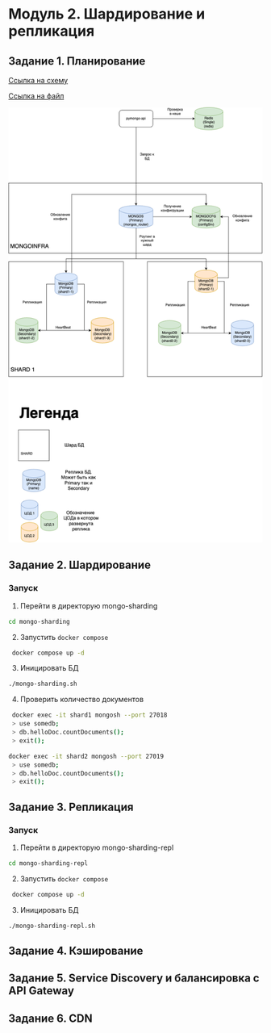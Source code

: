 # Модуль 2. Шардирование и репликация

## Задание 1. Планирование

[Ссылка на схему](https://drive.google.com/file/d/1jHPhlwLspF6jt_S2BrUmCjku101KlSXU/view?usp=sharing![img.png](img.png))

[Ссылка на файл](assets/task1.drawio)

![AS](assets/task1.png)

## Задание 2. Шардирование

### **Запуск**

1) Перейти в директорую mongo-sharding
```sh
cd mongo-sharding
```
2) Запустить `docker compose`
```sh
 docker compose up -d
```

3) Иницировать БД
```sh
./mongo-sharding.sh
```

4) Проверить количество документов 

```sh
 docker exec -it shard1 mongosh --port 27018
 > use somedb;
 > db.helloDoc.countDocuments();
 > exit();
```

```sh
docker exec -it shard2 mongosh --port 27019
 > use somedb;
 > db.helloDoc.countDocuments();
 > exit();
```

## Задание 3. Репликация

### **Запуск**

1) Перейти в директорую mongo-sharding-repl
```sh
cd mongo-sharding-repl
```
2) Запустить `docker compose`
```sh
 docker compose up -d
```

3) Иницировать БД
```sh
./mongo-sharding-repl.sh
```

## Задание 4. Кэширование

## Задание 5. Service Discovery и балансировка с API Gateway

## Задание 6. CDN
